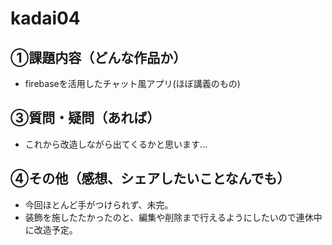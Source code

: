 # kadai04
## ①課題内容（どんな作品か）
- firebaseを活用したチャット風アプリ(ほぼ講義のもの)

## ③質問・疑問（あれば）
- これから改造しながら出てくるかと思います...

## ④その他（感想、シェアしたいことなんでも）
- 今回ほとんど手がつけられず、未完。
- 装飾を施したたかったのと、編集や削除まで行えるようにしたいので連休中に改造予定。

